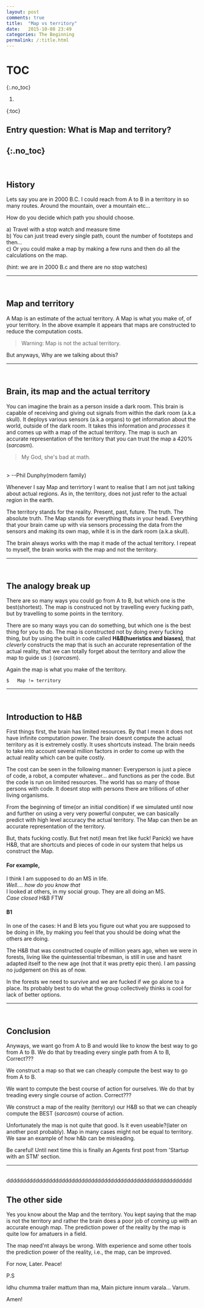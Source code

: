 ```yaml
---
layout: post
comments: true
title:  "Map vs territory"
date:   2015-10-08 23:49
categories: The Beginning
permalink: /:title.html
---
```


# TOC
{:.no_toc}

1. 
{:toc}

## Entry question: What is Map and territory? 
{:.no_toc}
---
<br>

## History

Lets say you are in 2000 B.C.
I could reach from A to B in a territory in so many routes. Around the mountain, over a mountain etc...

How do you decide which path you should choose. 

a) Travel with a stop watch and measure time <br>
b) You can just tread every single path, count the number of footsteps and then...<br>
c) Or you could make a map by making a few runs and then do all the calculations on the map.

(hint: we are in 2000 B.c and there are no stop watches)

---
<br>
	
## Map and territory

A Map is an estimate of the actual territory. A Map is what you make of, of your territory. In the above example it appears that maps are constructed to reduce the computation costs.

> Warning: Map is not the actual territory. 

But anyways, Why are we talking about this?

---
<br>

## Brain, its map and the actual territory

You can imagine the brain as a person inside a dark room. This brain is capable of receiving and giving out signals from within the dark room (a.k.a skull). It deploys various sensors (a.k.a organs) to get information about the world, outside of the dark room. It takes this information and _processes_ it and comes up with a map of the actual territory. The map is such an accurate representation of the territory that you can trust the map a 420% (*sarcasm*). 

>  My God, she's bad at math. 
<br>
>      --Phil Dunphy(modern family)

Whenever I say Map and terrirtory I want to realise that I am not just talking about actual regions. As in, the territory, does not just refer to the actual region in the earth.

The territory stands for the reality. Present, past, future. The truth. The absolute truth. The Map stands for everything thats in your head. Everything that your brain came up with via sensors processing the data from the sensors and making its own map, while it is in the dark room (a.k.a skull).

The brain always works with the map it made of the actual territory. I repeat to myself, the brain works with the map and not the territory.

---
<br>

## The analogy break up

There are so many ways you could go from A to B, but which one is the best(shortest). The map is construced not by travelling every fucking path, but by travelling to some points in the territory.

There are so many ways you can do something, but which one is the best thing for you to do. 
The map is constructed not by doing every fucking thing, but by using the built in code called **H&B(hueristics and biases)**, that _cleverly_ constructs the map that is such an accurate representation of the actual reality, that we can totally forget about the territory and allow the map to guide us :) (*sarcasm*).

Again the map is what you make of the territory. 

	$ 	Map != territory

---

<br>

## Introduction to H&B

First things first, the brain has limited resources. By that I mean it does not have infinite computation power. 
The brain doesnt compute the actual territory as it is extremely costly. It uses shortcuts instead.
The brain needs to take into account several million factors in order to come up with the actual reality which can be quite costly.

The cost can be seen in the following manner: Everyperson is just a piece of code, a robot, a computer whatever...  and functions as per the code. But the code is run on limited resources. The world has so many of those persons with code. It doesnt stop with persons there are trillions of other living organisms. 

From the beginning of time(or an initial condition) if we simulated until now and further on using a very very powerful conputer, we can basically predict with high level accuracy the actual territory. The Map can then be an accurate representation of the territory.


But, thats fucking costly. But fret not(I mean fret like fuck! Panick) we have H&B, that are shortcuts and pieces of code in our system that helps us construct the Map.

#### **For example,**
I think I am supposed to do an MS in life. <br>
_Well.... how do you know that_<br>
I looked at others, in my social group. They are all doing an MS. <br>
_Case closed_ H&B FTW	

#### B1

In one of the cases: H and B lets you figure out what you are supposed to be doing in life, by making you feel that you should be doing what the others are doing.

The H&B that was constructed couple of million years ago, when we were in forests, living like the quintessential tribesman, is still in use and hasnt adapted itself to the new age (not that it was pretty epic then). I am passing no judgement on this as of now.

In the forests we need to survive and we are fucked if we go alone to a place. Its probably best to do what the group collectively thinks is cool for lack of better options.


---
<br>

## Conclusion
Anyways, we want go from A to B and would like to know the best way to go from A to B. We do that by treading every single path from A to B, Correct???

We construct a map so that we can cheaply compute the best way to go from A to B.

We want to compute the best course of action for ourselves. We do that by treading every single course of action. Correct???

We construct a map of the reality (territory) our H&B so that we can cheaply compute the BEST (*sarcasm*)  course of action. 

Unfortunately the map is not quite that good. Is it even useable?(later on another post probably). Map in many cases might not be equal to territory. We saw an example of how h&b can be misleading.

Be careful! Until next time this is finally an Agents first post from 'Startup with an STM' section.


---
<br>ddddddddddddddddddddddddddddddddddddddddddddddddddddddddd

## The other side

Yes you know about the Map and the territory. You kept saying that the map is not the territory and rather the brain does a poor job of coming up with an accurate enough map. The prediction power of the reality by the map is quite low for amatuers in a field.

The map need'nt always be wrong. With experience and some other tools the prediction power of the reality, i.e., the  map, can be improved.

For now, Later. Peace!

P.S

Idhu chumma trailer mattum than ma, Main picture innum varala... Varum. 

Amen!
